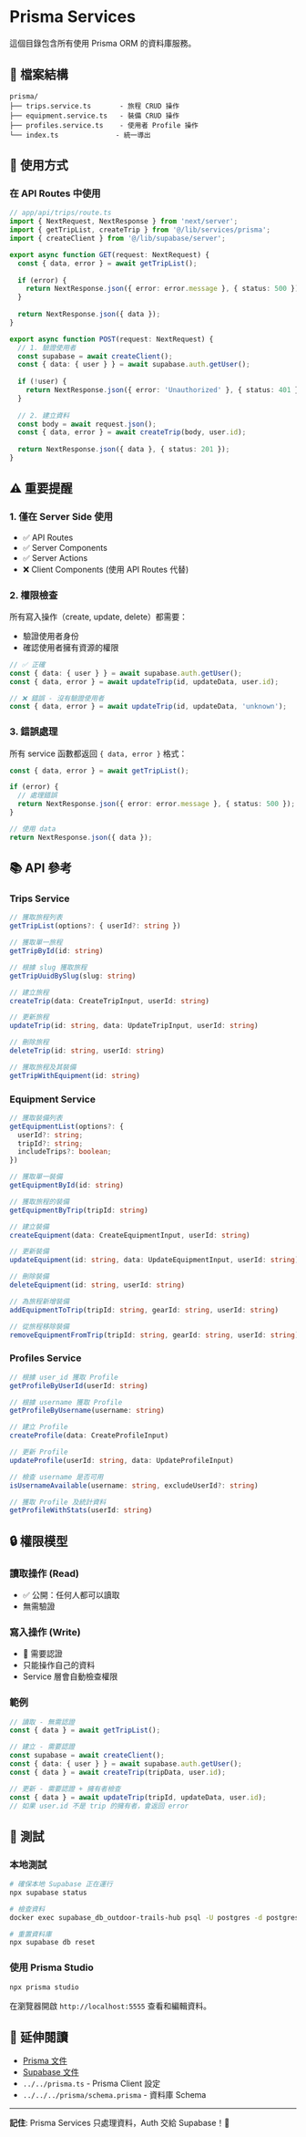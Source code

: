 # Prisma Services

這個目錄包含所有使用 Prisma ORM 的資料庫服務。

## 📁 檔案結構

```
prisma/
├── trips.service.ts       - 旅程 CRUD 操作
├── equipment.service.ts   - 裝備 CRUD 操作
├── profiles.service.ts    - 使用者 Profile 操作
└── index.ts              - 統一導出
```

## 🚀 使用方式

### 在 API Routes 中使用

```typescript
// app/api/trips/route.ts
import { NextRequest, NextResponse } from 'next/server';
import { getTripList, createTrip } from '@/lib/services/prisma';
import { createClient } from '@/lib/supabase/server';

export async function GET(request: NextRequest) {
  const { data, error } = await getTripList();
  
  if (error) {
    return NextResponse.json({ error: error.message }, { status: 500 });
  }
  
  return NextResponse.json({ data });
}

export async function POST(request: NextRequest) {
  // 1. 驗證使用者
  const supabase = await createClient();
  const { data: { user } } = await supabase.auth.getUser();
  
  if (!user) {
    return NextResponse.json({ error: 'Unauthorized' }, { status: 401 });
  }
  
  // 2. 建立資料
  const body = await request.json();
  const { data, error } = await createTrip(body, user.id);
  
  return NextResponse.json({ data }, { status: 201 });
}
```

## ⚠️ 重要提醒

### 1. 僅在 Server Side 使用
- ✅ API Routes
- ✅ Server Components
- ✅ Server Actions
- ❌ Client Components (使用 API Routes 代替)

### 2. 權限檢查
所有寫入操作（create, update, delete）都需要：
- 驗證使用者身份
- 確認使用者擁有資源的權限

```typescript
// ✅ 正確
const { data: { user } } = await supabase.auth.getUser();
const { data, error } = await updateTrip(id, updateData, user.id);

// ❌ 錯誤 - 沒有驗證使用者
const { data, error } = await updateTrip(id, updateData, 'unknown');
```

### 3. 錯誤處理
所有 service 函數都返回 `{ data, error }` 格式：

```typescript
const { data, error } = await getTripList();

if (error) {
  // 處理錯誤
  return NextResponse.json({ error: error.message }, { status: 500 });
}

// 使用 data
return NextResponse.json({ data });
```

## 📚 API 參考

### Trips Service

```typescript
// 獲取旅程列表
getTripList(options?: { userId?: string })

// 獲取單一旅程
getTripById(id: string)

// 根據 slug 獲取旅程
getTripUuidBySlug(slug: string)

// 建立旅程
createTrip(data: CreateTripInput, userId: string)

// 更新旅程
updateTrip(id: string, data: UpdateTripInput, userId: string)

// 刪除旅程
deleteTrip(id: string, userId: string)

// 獲取旅程及其裝備
getTripWithEquipment(id: string)
```

### Equipment Service

```typescript
// 獲取裝備列表
getEquipmentList(options?: { 
  userId?: string;
  tripId?: string;
  includeTrips?: boolean;
})

// 獲取單一裝備
getEquipmentById(id: string)

// 獲取旅程的裝備
getEquipmentByTrip(tripId: string)

// 建立裝備
createEquipment(data: CreateEquipmentInput, userId: string)

// 更新裝備
updateEquipment(id: string, data: UpdateEquipmentInput, userId: string)

// 刪除裝備
deleteEquipment(id: string, userId: string)

// 為旅程新增裝備
addEquipmentToTrip(tripId: string, gearId: string, userId: string)

// 從旅程移除裝備
removeEquipmentFromTrip(tripId: string, gearId: string, userId: string)
```

### Profiles Service

```typescript
// 根據 user_id 獲取 Profile
getProfileByUserId(userId: string)

// 根據 username 獲取 Profile
getProfileByUsername(username: string)

// 建立 Profile
createProfile(data: CreateProfileInput)

// 更新 Profile
updateProfile(userId: string, data: UpdateProfileInput)

// 檢查 username 是否可用
isUsernameAvailable(username: string, excludeUserId?: string)

// 獲取 Profile 及統計資料
getProfileWithStats(userId: string)
```

## 🔒 權限模型

### 讀取操作 (Read)
- ✅ 公開：任何人都可以讀取
- 無需驗證

### 寫入操作 (Write)
- 🔐 需要認證
- 只能操作自己的資料
- Service 層會自動檢查權限

### 範例
```typescript
// 讀取 - 無需認證
const { data } = await getTripList();

// 建立 - 需要認證
const supabase = await createClient();
const { data: { user } } = await supabase.auth.getUser();
const { data } = await createTrip(tripData, user.id);

// 更新 - 需要認證 + 擁有者檢查
const { data } = await updateTrip(tripId, updateData, user.id);
// 如果 user.id 不是 trip 的擁有者，會返回 error
```

## 🧪 測試

### 本地測試
```bash
# 確保本地 Supabase 正在運行
npx supabase status

# 檢查資料
docker exec supabase_db_outdoor-trails-hub psql -U postgres -d postgres -c "SELECT * FROM public.trip;"

# 重置資料庫
npx supabase db reset
```

### 使用 Prisma Studio
```bash
npx prisma studio
```

在瀏覽器開啟 `http://localhost:5555` 查看和編輯資料。

## 📖 延伸閱讀

- [Prisma 文件](https://www.prisma.io/docs)
- [Supabase 文件](https://supabase.com/docs)
- `../../prisma.ts` - Prisma Client 設定
- `../../../prisma/schema.prisma` - 資料庫 Schema

---

**記住**: Prisma Services 只處理資料，Auth 交給 Supabase！🔐

